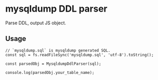 # mysqldump DDL parser

Parse DDL, output JS object.

## Usage

```
// `mysqldump.sql` is mysqldump generated SQL.
const sql = fs.readFileSync('mysqldump.sql', 'utf-8').toString();

const parsedObj = MysqldumpDdlParser(sql);

console.log(parsedObj.your_table_name);
```
